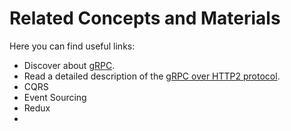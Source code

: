 # Related Concepts and Materials

Here you can find  useful links:

- Discover about [gRPC](http://www.grpc.io/docs/).
- Read a detailed description of the [gRPC over HTTP2 protocol](http://www.grpc.io/docs/guides/wire.html).
- CQRS
- Event Sourcing
- Redux
- 